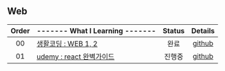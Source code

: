## Web
|Order|------- What I Learning -------|Status|Details|
|:---:|:---|:---:|:---:|
|00|[생활코딩 : WEB 1, 2](https://opentutorials.org/course/3083)|완료|[github](https://github.com/hermin9804/TIL/tree/main/web/%EC%83%9D%ED%99%9C%EC%BD%94%EB%94%A9-web)|
|01|[udemy : react 완벽가이드](https://www.udemy.com/course/best-react/)|진행중|[github](https://github.com/hermin9804/TIL/tree/main/web/react)|
